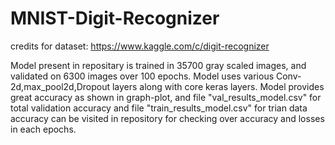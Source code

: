 # MNIST-Digit-Recognizer

credits for dataset: https://www.kaggle.com/c/digit-recognizer

Model present in repositary is trained in 35700  gray scaled images, and validated on 6300 images over 100 epochs.
Model uses various Conv-2d,max_pool2d,Dropout layers along with core keras layers.
Model provides great accuracy as shown in graph-plot, and file "val_results_model.csv" for total validation accuracy and file "train_results_model.csv" for trian data accuracy can be visited in repository for checking over accuracy and losses in each epochs. 
